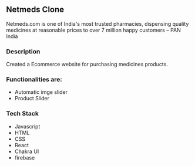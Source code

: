 
 ## Netmeds Clone
 
Netmeds.com is one of India's most trusted pharmacies, dispensing quality medicines at reasonable prices to over 7 million happy customers – PAN India

### Description

Created a Ecommerce website for purchasing medicines products.

### Functionalities are:

* Automatic imge slider
* Product Slider

### Tech Stack

* Javascript
* HTML
* CSS
* React
* Chakra UI
* firebase



